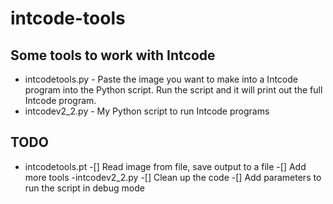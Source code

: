 # intcode-tools
## Some tools to work with Intcode
 - intcodetools.py - Paste the image you want to make into a Intcode program into the Python script. Run the script and it will print out the full Intcode program.
 - intcodev2_2.py - My Python script to run Intcode programs
 
## TODO
 - intcodetools.pt
  -[] Read image from file, save output to a file
  -[] Add more tools
 -intcodev2_2.py 
  -[] Clean up the code
  -[] Add parameters to run the script in debug mode
